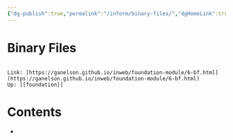 ```yaml
---
{"dg-publish":true,"permalink":"/inform/binary-files/","dgHomeLink":true,"dgPassFrontmatter":false}
---
```


# Binary Files
```ad-info

Link: [https://ganelson.github.io/inweb/foundation-module/6-bf.html](https://ganelson.github.io/inweb/foundation-module/6-bf.html)
Up: [[foundation]]
```

# Contents
- 